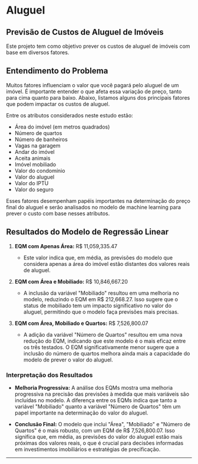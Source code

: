 # Aluguel

## Previsão de Custos de Aluguel de Imóveis

Este projeto tem como objetivo prever os custos de aluguel de imóveis com base em diversos fatores.

## Entendimento do Problema

Muitos fatores influenciam o valor que você pagará pelo aluguel de um imóvel. É importante entender o que afeta essa variação de preço, tanto para cima quanto para baixo. Abaixo, listamos alguns dos principais fatores que podem impactar os custos de aluguel.

Entre os atributos considerados neste estudo estão:

- Área do imóvel (em metros quadrados)
- Número de quartos
- Número de banheiros
- Vagas na garagem
- Andar do imóvel
- Aceita animais
- Imóvel mobiliado
- Valor do condomínio
- Valor do aluguel
- Valor do IPTU
- Valor do seguro

Esses fatores desempenham papéis importantes na determinação do preço final do aluguel e serão analisados no modelo de machine learning para prever o custo com base nesses atributos.

## Resultados do Modelo de Regressão Linear

1. **EQM com Apenas Área:** R$ 11,059,335.47
   - Este valor indica que, em média, as previsões do modelo que considera apenas a área do imóvel estão distantes dos valores reais de aluguel.

2. **EQM com Área e Mobiliado:** R$ 10,846,667.20
   - A inclusão da variável "Mobiliado" resultou em uma melhoria no modelo, reduzindo o EQM em R$ 212,668.27. Isso sugere que o status de mobiliado tem um impacto significativo no valor do aluguel, permitindo que o modelo faça previsões mais precisas.

3. **EQM com Área, Mobiliado e Quartos:** R$ 7,526,800.07
   - A adição da variável "Número de Quartos" resultou em uma nova redução do EQM, indicando que este modelo é o mais eficaz entre os três testados. O EQM significativamente menor sugere que a inclusão do número de quartos melhora ainda mais a capacidade do modelo de prever o valor do aluguel.

### Interpretação dos Resultados

- **Melhoria Progressiva:** A análise dos EQMs mostra uma melhoria progressiva na precisão das previsões à medida que mais variáveis são incluídas no modelo. A diferença entre os EQMs indica que tanto a variável "Mobiliado" quanto a variável "Número de Quartos" têm um papel importante na determinação do valor do aluguel.

- **Conclusão Final:** O modelo que inclui "Área", "Mobiliado" e "Número de Quartos" é o mais robusto, com um EQM de R$ 7,526,800.07. Isso significa que, em média, as previsões do valor do aluguel estão mais próximas dos valores reais, o que é crucial para decisões informadas em investimentos imobiliários e estratégias de precificação.

---
